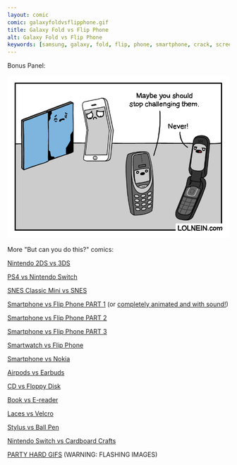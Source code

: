 ```yaml
---
layout: comic
comic: galaxyfoldvsflipphone.gif
title: Galaxy Fold vs Flip Phone
alt: Galaxy Fold vs Flip Phone
keywords: [samsung, galaxy, fold, flip, phone, smartphone, crack, screen]
---
```


Bonus Panel:

![Galaxy Fold vs Flip Phone Bonus Panel](/images/galaxyfoldvsflipphone_bonus.png)


More "But can you do this?" comics:

[Nintendo 2DS vs 3DS](https://lolnein.com/2013/09/06/2ds/)

[PS4 vs Nintendo Switch](https://lolnein.com/2016/10/21/ps4vsnintendoswitch/)

[SNES Classic Mini vs SNES](https://lolnein.com/2017/06/27/snesclassicminivssnes/)

[Smartphone vs Flip Phone PART 1](https://lolnein.com/2013/08/28/smartphones/) (or [completely animated and with sound!](https://youtu.be/JtQsyorF4WA))

[Smartphone vs Flip Phone PART 2](https://lolnein.com/2014/10/01/smartphones2/)

[Smartphone vs Flip Phone PART 3](https://lolnein.com/2016/09/12/galaxynote7vsflipphone/)

[Smartwatch vs Flip Phone](https://lolnein.com/2015/04/24/smartwatches/)

[Smartphone vs Nokia](https://lolnein.com/2016/09/16/smartphonevsnokia/)

[Airpods vs Earbuds](https://lolnein.com/2016/09/08/airpodsvsearbuds/)

[CD vs Floppy Disk](https://lolnein.com/2015/05/11/cdvsfloppydisk/)

[Book vs E-reader](https://lolnein.com/2016/03/03/bookvsereader/)

[Laces vs Velcro](https://lolnein.com/2016/07/28/lacesvsvelcro/)

[Stylus vs Ball Pen](https://lolnein.com/2015/09/25/stylusvsballpen/)

[Nintendo Switch vs Cardboard Crafts](https://lolnein.com/2018/01/18/nintendoswitchvscardboardcrafts/)

[PARTY HARD GIFS](http://blog.lolnein.com/2013/09/19/partyhard/) (WARNING: FLASHING IMAGES)